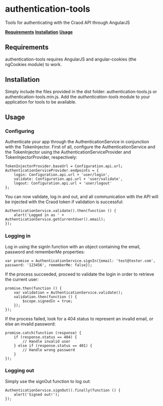 # authentication-tools
Tools for authenticating with the Craod API through AngularJS

**[Requirements](#requirements)** **[Installation](#installation)** **[Usage](#usage)**

<a name="requirements"></a>
## Requirements
authentication-tools requires AngularJS and angular-cookies (the ngCookies module) to work.

<a name="installation"></a>
## Installation
Simply include the files provided in the dist folder: authentication-tools.js or authentication-tools.min.js. Add the *authentication-tools*
module to your application for tools to be available.

<a name="usage"></a>
## Usage
### Configuring
Authenticate your app through the AuthenticationService in conjunction with the TokenInjector. First of all, configure the AuthenticationService and the TokenInjector
using the AuthenticationServiceProvider and TokenInjectorProvider, respectively:

```
TokenInjectorProvider.baseUrl = Configuration.api.url;
AuthenticationServiceProvider.endpoints = {
	login: Configuration.api.url + 'user/login',
	validate: Configuration.api.url + 'user/validate',
	logout: Configuration.api.url + 'user/logout'
};
```

You can now validate, log in and out, and all communication with the API will be injected with the Craod token if validation is successful:

```
AuthenticationService.validate().then(function () {
	alert('Logged in as ' + AuthenticationService.getCurrentUser().email);
});
```

### Logging in
Log in using the signIn function with an object containing the email, password and rememberMe properties:

```
var promise = AuthenticationService.signIn({email: 'test@tester.com', password: '123456', rememberMe: false});
```

If the process succeeded, proceed to validate the login in order to retrieve the current user:

```
promise.then(function () {
	var validation = AuthenticationService.validate();
	validation.then(function () {
		$scope.signedIn = true;
	});
});
```

If the process failed, look for a 404 status to represent an invalid email, or else an invalid password:
```
promise.catch(function (response) {
	if (response.status == 404) {
		// Handle invalid user
	} else if (response.status == 401) {
		// Handle wrong password
	}
});
```

### Logging out
Simply use the signOut function to log out:

```
AuthenticationService.signOut().finally(function () {
	alert('Signed out!');
});
```